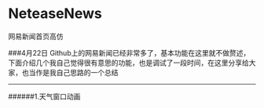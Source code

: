# NeteaseNews
网易新闻首页高仿

###4月22日
Github上的网易新闻已经非常多了，基本功能在这里就不做赘述，下面介绍几个我自己觉得很有意思的功能，也是调试了一段时间，在这里分享给大家，也当作是我自己思路的一个总结

---
######1.天气窗口动画


